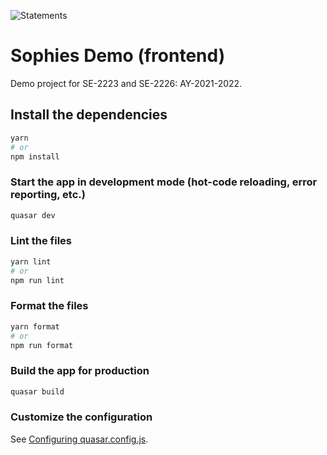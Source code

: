 ![Statements](https://img.shields.io/badge/Frontend%20Code%20Coverage-96.04%25-brightgreen.svg?style=flat&logo=jest)

# Sophies Demo (frontend)

Demo project for SE-2223 and SE-2226: AY-2021-2022.

## Install the dependencies

```bash
yarn
# or
npm install
```

### Start the app in development mode (hot-code reloading, error reporting, etc.)

```bash
quasar dev
```

### Lint the files

```bash
yarn lint
# or
npm run lint
```

### Format the files

```bash
yarn format
# or
npm run format
```

### Build the app for production

```bash
quasar build
```

### Customize the configuration

See [Configuring quasar.config.js](https://v2.quasar.dev/quasar-cli-vite/quasar-config-js).
